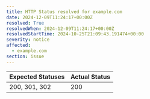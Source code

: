 ```yaml
---
title: HTTP Status resolved for example.com
date: 2024-12-09T11:24:17+00:00Z
resolved: True
resolvedWhen: 2024-12-09T11:24:17+00:00Z
resolvedStartTime: 2024-10-25T21:09:43.191474+00:00
severity: notice
affected:
  - example.com
section: issue
---
```


| Expected Statuses | Actual Status  |
|-------------------|----------------|
| 200, 301, 302 | 200 |
